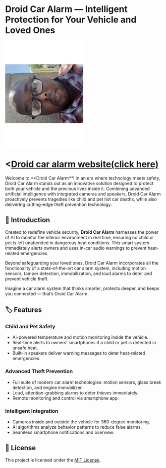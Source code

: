 # Droid Car Alarm — Intelligent Protection for Your Vehicle and Loved Ones

<img src="https://github.com/darrinlallen/adflixsocial/blob/main/src/IMG_0991.svg" width="50%" alt="Project Overview">
<h1><<a href="https://droidcaralarm.vercel.app/">Droid car alarm website(click here)</a></h1>
Welcome to **Droid Car Alarm**! In an era where technology meets safety, Droid Car Alarm stands out as an innovative solution designed to protect both your vehicle and the precious lives inside it. Combining advanced artificial intelligence with integrated cameras and speakers, Droid Car Alarm proactively prevents tragedies like child and pet hot car deaths, while also delivering cutting-edge theft prevention technology.

## 📜 Introduction

Created to redefine vehicle security, **Droid Car Alarm** harnesses the power of AI to monitor the interior environment in real time, ensuring no child or pet is left unattended in dangerous heat conditions. This smart system immediately alerts owners and uses in-car audio warnings to prevent heat-related emergencies.

Beyond safeguarding your loved ones, Droid Car Alarm incorporates all the functionality of a state-of-the-art car alarm system, including motion sensors, tamper detection, immobilization, and loud alarms to deter and prevent vehicle theft.

Imagine a car alarm system that thinks smarter, protects deeper, and keeps you connected — that’s Droid Car Alarm.

## 🏷️ Features

### Child and Pet Safety

- AI-powered temperature and motion monitoring inside the vehicle.
- Real-time alerts to owners’ smartphones if a child or pet is detected in unsafe heat.
- Built-in speakers deliver warning messages to deter heat-related emergencies.

### Advanced Theft Prevention

- Full suite of modern car alarm technologies: motion sensors, glass break detection, and engine immobilizer.
- Loud, attention-grabbing alarms to deter thieves immediately.
- Remote monitoring and control via smartphone app.

### Intelligent Integration

- Cameras inside and outside the vehicle for 360-degree monitoring.
- AI algorithms analyze behavior patterns to reduce false alarms.
- Seamless smartphone notifications and overview.

## 📝 License

This project is licensed under the [MIT License](LICENSE).
